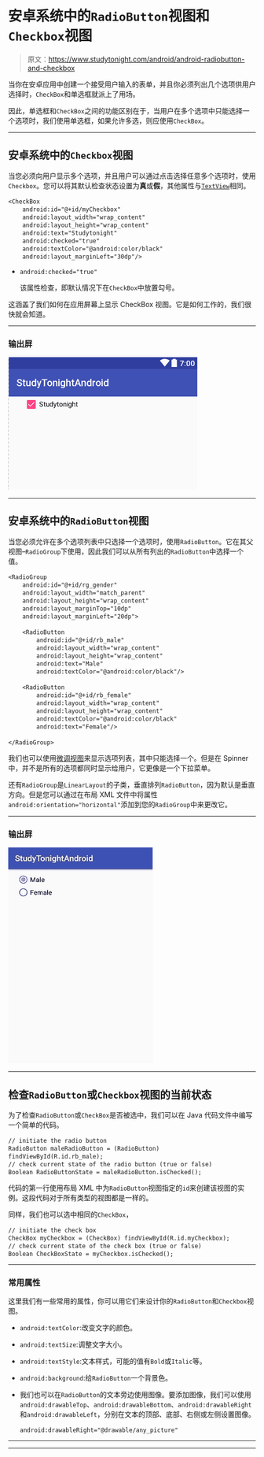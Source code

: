 # 安卓系统中的`RadioButton`视图和`Checkbox`视图

> 原文：<https://www.studytonight.com/android/android-radiobutton-and-checkbox>

当你在安卓应用中创建一个接受用户输入的表单，并且你必须列出几个选项供用户选择时，`CheckBox`和单选框就派上了用场。

因此，单选框和`CheckBox`之间的功能区别在于，当用户在多个选项中只能选择一个选项时，我们使用单选框，如果允许多选，则应使用`CheckBox`。

* * *

## 安卓系统中的`Checkbox`视图

当您必须向用户显示多个选项，并且用户可以通过点击选择任意多个选项时，使用`Checkbox`。您可以将其默认检查状态设置为**真**或**假**，其他属性与[`TextView`](android-textview)相同。

```
<CheckBox
    android:id="@+id/myCheckbox"
    android:layout_width="wrap_content"
    android:layout_height="wrap_content"
    android:text="Studytonight"
    android:checked="true"
    android:textColor="@android:color/black"
    android:layout_marginLeft="30dp"/>
```

*   `android:checked="true"`

    该属性检查，即默认情况下在`CheckBox`中放置勾号。

这涵盖了我们如何在应用屏幕上显示 CheckBox 视图。它是如何工作的，我们很快就会知道。

* * *

### 输出屏

![CheckBox View in Android](img/cfc0b5e6135697620f1a3e0c17fb51e1.png)

* * *

## 安卓系统中的`RadioButton`视图

当您必须允许在多个选项列表中只选择一个选项时，使用`RadioButton`。它在其父视图–`RadioGroup`下使用，因此我们可以从所有列出的`RadioButton`中选择一个值。

```
<RadioGroup
    android:id="@+id/rg_gender"
    android:layout_width="match_parent"
    android:layout_height="wrap_content"
    android:layout_marginTop="10dp"
    android:layout_marginLeft="20dp">

    <RadioButton
        android:id="@+id/rb_male"
        android:layout_width="wrap_content"
        android:layout_height="wrap_content"
        android:text="Male"
        android:textColor="@android:color/black"/>

    <RadioButton
        android:id="@+id/rb_female"
        android:layout_width="wrap_content"
        android:layout_height="wrap_content"
        android:textColor="@android:color/black"
        android:text="Female"/>

</RadioGroup>
```

我们也可以使用[微调视图](spinner-in-android)来显示选项列表，其中只能选择一个。但是在 Spinner 中，并不是所有的选项都同时显示给用户，它更像是一个下拉菜单。

还有`RadioGroup`是`LinearLayout`的子类，垂直排列`RadioButton`，因为默认是垂直方向。但是您可以通过在布局 XML 文件中将属性`android:orientation="horizontal"`添加到您的`RadioGroup`中来更改它。

* * *

### 输出屏

![radioButton View in Android](img/104879a7771bcd0a72a395dd39e09788.png)

* * *

## 检查`RadioButton`或`Checkbox`视图的当前状态

为了检查`RadioButton`或`CheckBox`是否被选中，我们可以在 Java 代码文件中编写一个简单的代码。

```
// initiate the radio button
RadioButton maleRadioButton = (RadioButton) findViewById(R.id.rb_male); 
// check current state of the radio button (true or false)
Boolean RadioButtonState = maleRadioButton.isChecked();
```

代码的第一行使用布局 XML 中为`RadioButton`视图指定的`id`来创建该视图的实例。这段代码对于所有类型的视图都是一样的。

同样，我们也可以选中相同的`CheckBox`，

```
// initiate the check box
CheckBox myCheckbox = (CheckBox) findViewById(R.id.myCheckbox); 
// check current state of the check box (true or false)
Boolean CheckBoxState = myCheckbox.isChecked();
```

* * *

### 常用属性

这里我们有一些常用的属性，你可以用它们来设计你的`RadioButton`和`Checkbox`视图。

*   `android:textColor`:改变文字的颜色。
*   `android:textSize`:调整文字大小。
*   `android:textStyle`:文本样式，可能的值有`Bold`或`Italic`等。
*   `android:background`:给`RadioButton`一个背景色。
*   我们也可以在`RadioButton`的文本旁边使用图像。要添加图像，我们可以使用`android:drawableTop`、`android:drawableBottom`、`android:drawableRight`和`android:drawableLeft`，分别在文本的顶部、底部、右侧或左侧设置图像。

    ```
    android:drawableRight="@drawable/any_picture"
    ```

* * *

* * *